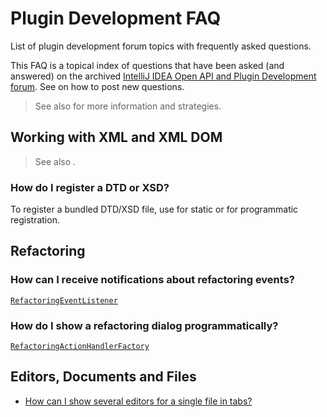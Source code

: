 <!-- Copyright 2000-2025 JetBrains s.r.o. and contributors. Use of this source code is governed by the Apache 2.0 license. -->

# Plugin Development FAQ

<link-summary>List of plugin development forum topics with frequently asked questions.</link-summary>

This FAQ is a topical index of questions that have been asked (and answered) on the archived
[IntelliJ IDEA Open API and Plugin Development forum](https://intellij-support.jetbrains.com/hc/en-us/community/topics/200366979-IntelliJ-IDEA-Open-API-and-Plugin-Development).
See [](getting_help.topic#problems-with-code-support-issues) on how to post new questions.

> See also [](explore_api.md) for more information and strategies.
>

## Working with XML and XML DOM

> See also [](xml_dom_api.md).

### How do I register a DTD or XSD?

To register a bundled DTD/XSD file, use <include from="snippets.topic" element-id="ep"><var name="ep" value="com.intellij.standardResource"/></include>
for static
or <include from="snippets.topic" element-id="ep"><var name="ep" value="com.intellij.standardResourceProvider"/></include>
for programmatic registration.

## Refactoring

### How can I receive notifications about refactoring events?

[`RefactoringEventListener`](%gh-ic%/platform/refactoring/src/com/intellij/refactoring/listeners/RefactoringEventListener.java)

### How do I show a refactoring dialog programmatically?

[`RefactoringActionHandlerFactory`](%gh-ic%/platform/lang-api/src/com/intellij/refactoring/RefactoringActionHandlerFactory.java)

## Editors, Documents and Files

* [How can I show several editors for a single file in tabs?](https://intellij-support.jetbrains.com/hc/en-us/community/posts/206795495-Alternative-Editors-ala-HTML-Preview)
